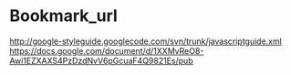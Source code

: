 # Bookmark_url
http://google-styleguide.googlecode.com/svn/trunk/javascriptguide.xml
https://docs.google.com/document/d/1XXMvReO8-Awi1EZXAXS4PzDzdNvV6pGcuaF4Q9821Es/pub
